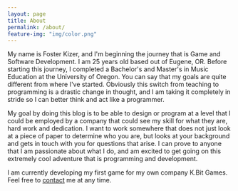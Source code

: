 ```yaml
---
layout: page
title: About
permalink: /about/
feature-img: "img/color.png"
---
```


My name is Foster Kizer, and I'm beginning the journey that is Game and Software Development. I am 25 years old based out of Eugene, OR. Before starting this journey, I completed a Bachelor's and Master's in Music Education at the University of Oregon. You can say that my goals are quite different from where I've started. Obviously this switch from teaching to programming is a drastic change in thought, and I am taking it completely in stride so I can better think and act like a programmer.

My goal by doing this blog is to be able to design or program at a level that I could be employed by a company that could see my skill for what they are, hard work and dedication. I want to work somewhere that does not just look at a piece of paper to determine who you are, but looks at your background and gets in touch with you for questions that arise. I can prove to anyone that I am passionate about what I do, and am excited to get going on this extremely cool adventure that is programming and development.

I am currently developing my first game for my own company K.Bit Games. Feel free to [contact](../contact/) me at any time.